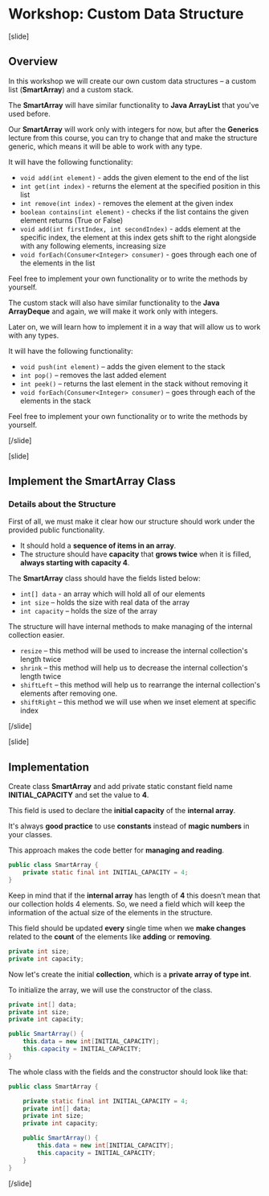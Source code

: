 
# Workshop: Custom Data Structure

[slide]

## Overview

In this workshop we will create our own custom data structures – a custom list (**SmartArray**) and a custom stack.

The **SmartArray** will have similar functionality to **Java ArrayList** that you've used before. 

Our **SmartArray** will work only with integers for now, but after the **Generics** lecture from this course, you can try to change that and make the structure generic, which means it will be able to work with any type. 

It will have the following functionality:

- `void add(int element)` - adds the given element to the end of the list
- `int get(int index)` - returns the element at the specified position in this list
- `int remove(int index)` - removes the element at the given index
- `boolean contains(int element)` - checks if the list contains the given element returns (True or False)
- `void add(int firstIndex, int secondIndex)` - adds element at the specific index, the element at this index gets shift to the right alongside with any following elements, increasing size
- `void forEach(Consumer<Integer> consumer)` - goes through each one of the elements in the list

Feel free to implement your own functionality or to write the methods by yourself.

The custom stack will also have similar functionality to the **Java ArrayDeque** and again, we will make it work only with integers.

Later on, we will learn how to implement it in a way that will allow us to work with any types.

It will have the following functionality:

- `void push(int element)` – adds the given element to the stack
- `int pop()` – removes the last added element
- `int peek()` – returns the last element in the stack without removing it
- `void forEach(Consumer<Integer> consumer)` – goes through each of the elements in the stack

Feel free to implement your own functionality or to write the methods by yourself.

[/slide]

[slide]

## Implement the SmartArray Class

### Details about the Structure

First of all, we must make it clear how our structure should work under the provided public functionality.

- It should hold a **sequence of items in an array**.
- The structure should have **capacity** that **grows twice** when it is filled, **always starting with capacity 4**.

The **SmartArray** class should have the fields listed below:

- `int[] data` - an array which will hold all of our elements
- `int size` – holds the size with real data of the array
- `int capacity` – holds the size of the array

The structure will have internal methods to make managing of the internal collection easier.

- `resize` – this method will be used to increase the internal collection's length twice
- `shrink` – this method will help us to decrease the internal collection's length twice
- `shiftLeft` – this method will help us to rearrange the internal collection's elements after removing one.
- `shiftRight` – this method we will use when we inset element at specific index

[/slide]

[slide]

## Implementation

Create class **SmartArray** and add private static constant field name **INITIAL_CAPACITY** and set the value to **4**.

This field is used to declare the **initial capacity** of the **internal array**.

It's always **good practice** to use **constants** instead of **magic numbers** in your classes.

This approach makes the code better for **managing and reading**.

```java
public class SmartArray {
    private static final int INITIAL_CAPACITY = 4;
}
```

Keep in mind that if the **internal array** has length of **4** this doesn’t mean that our collection holds 4 elements.
So, we need a field which will keep the information of the actual size of the elements in the structure.

This field should be updated **every** single time when we **make changes** related to the **count** of the elements like **adding** or **removing**.

```java
private int size;
private int capacity;
```

Now let's create the initial **collection**, which is a **private array of type int**.

To initialize the array, we will use the constructor of the class.

```java
private int[] data;
private int size;
private int capacity;

public SmartArray() {
    this.data = new int[INITIAL_CAPACITY];
    this.capacity = INITIAL_CAPACITY;
}
```

The whole class with the fields and the constructor should look like that:

```java
public class SmartArray {

    private static final int INITIAL_CAPACITY = 4;
    private int[] data;
    private int size;
    private int capacity;

    public SmartArray() {
        this.data = new int[INITIAL_CAPACITY];
        this.capacity = INITIAL_CAPACITY;
    }
}
```


[/slide]